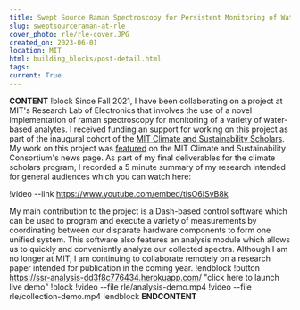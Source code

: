```yaml
---
title: Swept Source Raman Spectroscopy for Persistent Monitoring of Water Quality
slug: sweptsourceraman-at-rle
cover_photo: rle/rle-cover.JPG
created_on: 2023-06-01
location: MIT
html: building_blocks/post-detail.html
tags:
current: True
---
```

__CONTENT__
!block
Since Fall 2021, I have been collaborating on a project at MIT's Research Lab of Electronics that involves the use of a novel implementation of raman spectroscopy for monitoring of a variety of water-based analytes. I received funding an support for working on this project as part of the inaugural cohort of the [MIT Climate and Sustainability Scholars](https://news.mit.edu/2023/exploring-new-sides-climate-sustainability-research-0421). My work on this project was [featured](https://impactclimate.mit.edu/2023/09/27/student-spotlight-mcsc-scholar-dahlia-dry/ ) on the MIT Climate and Sustainability Consortium's news page. As part of my final deliverables for the climate scholars program, I recorded a 5 minute summary of my research intended for general audiences which you can watch here:

!video --link https://www.youtube.com/embed/tisO6ISvB8k

My main contribution to the project is a Dash-based control software which can be used to program and execute a variety of measurements by coordinating between our disparate hardware components to form one unified system. This software also features an analysis module which allows us to quickly and conveniently analyze our collected spectra. Although I am no longer at MIT, I am continuing to collaborate remotely on a research paper intended for publication in the coming year.
!endblock
!button https://ssr-analysis-dd3f8c776434.herokuapp.com/ "click here to launch live demo"
!block
!video --file rle/analysis-demo.mp4
!video --file rle/collection-demo.mp4
!endblock
__ENDCONTENT__